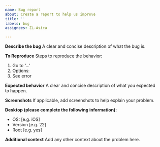 ```yaml
---
name: Bug report
about: Create a report to help us improve
title: ''
labels: bug
assignees: ZL-Asica

---
```


**Describe the bug**
A clear and concise description of what the bug is.

**To Reproduce**
Steps to reproduce the behavior:
1. Go to '...'
2. Options:
3. See error

**Expected behavior**
A clear and concise description of what you expected to happen.

**Screenshots**
If applicable, add screenshots to help explain your problem.

**Desktop (please complete the following information):**
 - OS: [e.g. iOS]
 - Version [e.g. 22]
 - Root [e.g. yes]

**Additional context**
Add any other context about the problem here.

